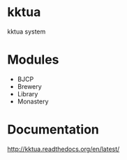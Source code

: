 kktua
=====

kktua system

Modules
=======

* BJCP
* Brewery
* Library
* Monastery

Documentation
=============

http://kktua.readthedocs.org/en/latest/
